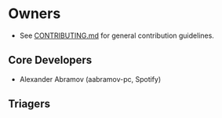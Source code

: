 # Owners

- See [CONTRIBUTING.md](CONTRIBUTING.md) for general contribution guidelines.

## Core Developers

- Alexander Abramov (aabramov-pc, Spotify)

## Triagers

